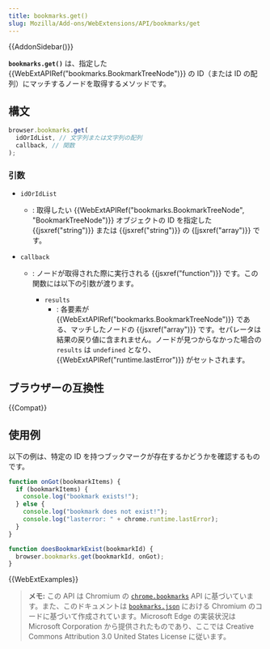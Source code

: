 ```yaml
---
title: bookmarks.get()
slug: Mozilla/Add-ons/WebExtensions/API/bookmarks/get
---
```


{{AddonSidebar()}}

**`bookmarks.get()`** は、指定した {{WebExtAPIRef("bookmarks.BookmarkTreeNode")}} の ID（または ID の配列）にマッチするノードを取得するメソッドです。

## 構文

```js
browser.bookmarks.get(
  idOrIdList, // 文字列または文字列の配列
  callback, // 関数
);
```

### 引数

- `idOrIdList`
  - : 取得したい {{WebExtAPIRef("bookmarks.BookmarkTreeNode", "BookmarkTreeNode")}} オブジェクトの ID を指定した {{jsxref("string")}} または {{jsxref("string")}} の {\[jsxref("array")}} です。
- `callback`

  - : ノードが取得された際に実行される {{jsxref("function")}} です。この関数には以下の引数が渡ります。

    - `results`
      - : 各要素が {{WebExtAPIRef("bookmarks.BookmarkTreeNode")}} である、マッチしたノードの {{jsxref("array")}} です。セパレータは結果の戻り値に含まれません。ノードが見つからなかった場合の `results` は `undefined` となり、{{WebExtAPIRef("runtime.lastError")}} がセットされます。

## ブラウザーの互換性

{{Compat}}

## 使用例

以下の例は、特定の ID を持つブックマークが存在するかどうかを確認するものです。

```js
function onGot(bookmarkItems) {
  if (bookmarkItems) {
    console.log("bookmark exists!");
  } else {
    console.log("bookmark does not exist!");
    console.log("lasterror: " + chrome.runtime.lastError);
  }
}

function doesBookmarkExist(bookmarkId) {
  browser.bookmarks.get(bookmarkId, onGot);
}
```

{{WebExtExamples}}

> **メモ:** この API は Chromium の [`chrome.bookmarks`](https://developer.chrome.com/extensions/bookmarks#method-get) API に基づいています。また、このドキュメントは [`bookmarks.json`](https://chromium.googlesource.com/chromium/src/+/master/chrome/common/extensions/api/bookmarks.json) における Chromium のコードに基づいて作成されています。Microsoft Edge の実装状況は Microsoft Corporation から提供されたものであり、ここでは Creative Commons Attribution 3.0 United States License に従います。

<!--
// Copyright 2015 The Chromium Authors. All rights reserved.
//
// Redistribution and use in source and binary forms, with or without
// modification, are permitted provided that the following conditions are
// met:
//
//    * Redistributions of source code must retain the above copyright
// notice, this list of conditions and the following disclaimer.
//    * Redistributions in binary form must reproduce the above
// copyright notice, this list of conditions and the following disclaimer
// in the documentation and/or other materials provided with the
// distribution.
//    * Neither the name of Google Inc. nor the names of its
// contributors may be used to endorse or promote products derived from
// this software without specific prior written permission.
//
// THIS SOFTWARE IS PROVIDED BY THE COPYRIGHT HOLDERS AND CONTRIBUTORS
// "AS IS" AND ANY EXPRESS OR IMPLIED WARRANTIES, INCLUDING, BUT NOT
// LIMITED TO, THE IMPLIED WARRANTIES OF MERCHANTABILITY AND FITNESS FOR
// A PARTICULAR PURPOSE ARE DISCLAIMED. IN NO EVENT SHALL THE COPYRIGHT
// OWNER OR CONTRIBUTORS BE LIABLE FOR ANY DIRECT, INDIRECT, INCIDENTAL,
// SPECIAL, EXEMPLARY, OR CONSEQUENTIAL DAMAGES (INCLUDING, BUT NOT
// LIMITED TO, PROCUREMENT OF SUBSTITUTE GOODS OR SERVICES; LOSS OF USE,
// DATA, OR PROFITS; OR BUSINESS INTERRUPTION) HOWEVER CAUSED AND ON ANY
// THEORY OF LIABILITY, WHETHER IN CONTRACT, STRICT LIABILITY, OR TORT
// (INCLUDING NEGLIGENCE OR OTHERWISE) ARISING IN ANY WAY OUT OF THE USE
// OF THIS SOFTWARE, EVEN IF ADVISED OF THE POSSIBILITY OF SUCH DAMAGE.
-->
